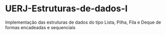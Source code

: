 # UERJ-Estruturas-de-dados-I
Implementação das estruturas de dados do tipo Lista, Pilha, Fila e Deque de formas encadeadas e sequenciais
